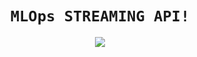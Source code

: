 # <h1 align=center>**`MLOps STREAMING API!`**</h1>
<p align=center><img src=[https://drive.google.com/file/d/19gUXHF7aRgiI7r_s1YzuMUOR5fuw-RU-/view?usp=sharing](https://drive.google.com/file/d/19gUXHF7aRgiI7r_s1YzuMUOR5fuw-RU-/view?usp=share_link)><p>
